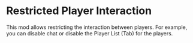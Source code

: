 # Restricted Player Interaction
This mod allows restricting the interaction between players. For example, you can disable chat or disable the Player List (Tab) for the players.
